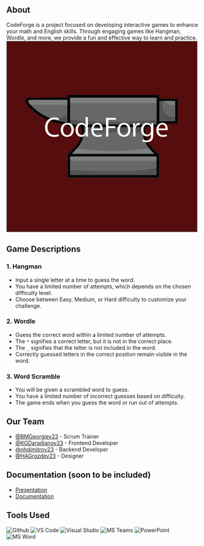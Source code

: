 ## About
CodeForge is a project focused on developing interactive games to enhance your math and English skills. Through engaging games like Hangman, Wordle, and more, we provide a fun and effective way to learn and practice.
<img src="logo/CodeForge.png" alt="CodeForge Logo">
## Game Descriptions
### 1. Hangman
* Input a single letter at a time to guess the word.
* You have a limited number of attempts, which depends on the chosen difficulty level.
* Choose between Easy, Medium, or Hard difficulty to customize your challenge.

### 2. Wordle
* Guess the correct word within a limited number of attempts.
* The `*` signifies a correct letter, but it is not in the correct place.
* The `_` signifies that the letter is not included in the word.
* Correctly guessed letters in the correct position remain visible in the word.

### 3. Word Scramble
* You will be given a scrambled word to guess.
* You have a limited number of incorrect guesses based on difficulty.
* The game ends when you guess the word or run out of attempts.

## Our Team
- [@BMGeorgiev23](https://github.com/BMGeorgiev23) - Scrum Trainer
- [@KGDaradjanov23](https://github.com/KGDaradjanov) - Frontend Developer
- [@nhdimitrov23](https://github.com/nhdimitrov23) - Backend Developer
- [@HAGrozdev23](https://github.com/Hristiyan1423) - Designer

## Documentation (soon to be included)
- [Presentation](./Documents/Code_forge_presentation.pptx)
- [Documentation]()

## Tools Used
<img src="https://icons.iconarchive.com/icons/arturo-wibawa/akar/48/github-icon.png" alt="Github" width="48"> <img src="https://code.visualstudio.com/assets/images/code-stable.png" alt="VS Code" width="48"> <img src="https://icons.iconarchive.com/icons/dakirby309/simply-styled/48/Microsoft-Visual-Studio-icon.png" alt="Visual Studio" width="48"> <img src="https://icons.iconarchive.com/icons/bootstrap/bootstrap/48/Bootstrap-microsoft-teams-icon.png" alt="MS Teams" width="48"> <img src="https://img.icons8.com/fluency/48/000000/microsoft-powerpoint-2019.png" alt="PowerPoint" width="48"> <img src="https://img.icons8.com/fluency/48/000000/microsoft-word-2019.png" alt="MS Word" width="48">
